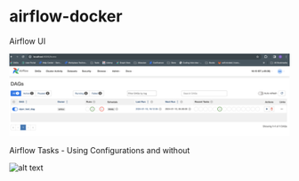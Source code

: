 # airflow-docker

Airflow UI

![alt text](https://github.com/siyer13/airflow-docker/blob/main/images/screenshots/airflow_ui.jpg?raw=true)


Airflow Tasks - Using Configurations and without

![alt text](https://github.com/siyer13/airflow-docker/blob/main/images/screenshots/airflow_tasks.jpgraw=true)
